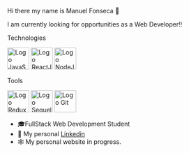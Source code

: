 Hi there my name is Manuel Fonseca 👋

I am currently looking for opportunities as a Web Developer!!

Technologies

<img 
     src="https://user-images.githubusercontent.com/46856278/168455521-cf270712-76db-4bb4-8d06-20879a4bd5a4.png" 
     alt="Logo JavaScript"
     width="50"
/>
<img 
     src="https://user-images.githubusercontent.com/46856278/168455527-ec3d56bb-1149-4df8-a06d-56ff7e0246dc.png" 
     alt="Logo ReactJS"
     width="50"
/>
<img 
     src="https://user-images.githubusercontent.com/46856278/168455515-f73b657b-5a1a-49d8-b21f-1a57409c9403.png" 
     alt="Logo NodeJS"
     width="50"
/>

Tools

<img 
     src="https://user-images.githubusercontent.com/46856278/168455508-29ef48ff-95b0-4e7b-94c3-a9a5f4a3e427.png" 
     alt="Logo Redux"
     width="50"
/>
<img 
     src="https://user-images.githubusercontent.com/46856278/168455496-e4a25202-e754-4234-a9e1-72b8ca0cefa9.png" 
     alt="Logo Sequelize"
     width="50"
/>
<img 
     src="https://user-images.githubusercontent.com/46856278/168455638-328e0913-5ac8-4a42-a1a3-ccda0e7127fd.png" 
     alt="Logo Git"
     width="50"
/>

- 🎓FullStack Web Development Student
- 💼 My personal [Linkedin](https://www.linkedin.com/in/manu-fonse/)
- 🕸️ My personal website in progress.
